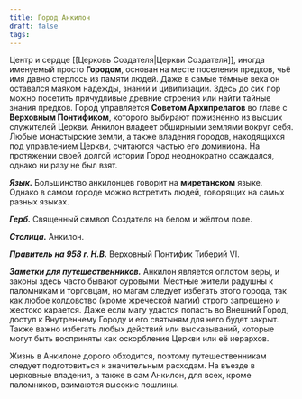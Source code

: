 ```yaml
---
title: Город Анкилон
draft: false
tags:
---
```

Центр и сердце [[Церковь Создателя|Церкви Создателя]], иногда именуемый просто **Городом**, основан на месте поселения предков, чьё имя давно стерлось из памяти людей. Даже в самые тёмные века он оставался маяком надежды, знаний и цивилизации. Здесь до сих пор можно посетить причудливые древние строения или найти тайные знания предков. Город управляется **Советом Архипрелатов** во главе с **Верховным Понтификом**, которого выбирают пожизненно из высших служителей Церкви. Анкилон владеет обширными землями вокруг себя. Любые монастырские земли, а также владения городов, находящихся под управлением Церкви, считаются частью его доминиона. На протяжении своей долгой истории Город неоднократно осаждался, однако ни разу не был взят.

***Язык.*** Большинство анкилонцев говорит на **миретанском** языке. Однако в самом городе можно встретить людей, говорящих на самых разных языках.

***Герб.*** Священный символ Создателя на белом и жёлтом поле.

***Столица.*** Анкилон.

***Правитель на 958 г. Н.В.*** Верховный Понтифик Тиберий VI.

***Заметки для путешественников.*** Анкилон является оплотом веры, и законы здесь часто бывают суровыми. Местные жители радушны к паломникам и торговцам, но магам следует избегать этого города, так как любое колдовство (кроме жреческой магии) строго запрещено и жестоко карается. Даже если магу удастся попасть во Внешний Город, доступ к Внутреннему Городу и его святыням для него будет закрыт. Также важно избегать любых действий или высказываний, которые могут быть восприняты как оскорбление Церкви или её иерархов.

Жизнь в Анкилоне дорого обходится, поэтому путешественникам следует подготовиться к значительным расходам. На въезде в церковные владения, а также в сам Анкилон, для всех, кроме паломников, взимаются высокие пошлины.
